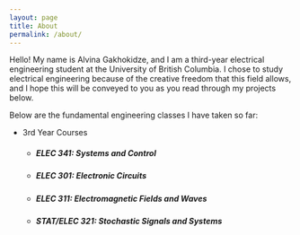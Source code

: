 ```yaml
---
layout: page
title: About
permalink: /about/
---
```


Hello! My name is Alvina Gakhokidze, and I am a third-year electrical engineering student at the University of British Columbia. I chose to study electrical engineering because of the creative freedom that this field allows, and I hope this will be conveyed to you as you read through my projects below.

Below are the fundamental engineering classes I have taken so far:

<div>
  <ul>
    <li> 3rd Year Courses </li>
      <ul>
       <h5><li> ELEC 341: Systems and Control </li></h5>
       <h5><li> ELEC 301: Electronic Circuits</li></h5>
       <h5><li> ELEC 311: Electromagnetic Fields and Waves</li></h5>
       <h5><li> STAT/ELEC 321: Stochastic Signals and Systems</li></h5>  
     </ul>
  </ul>
</div>
